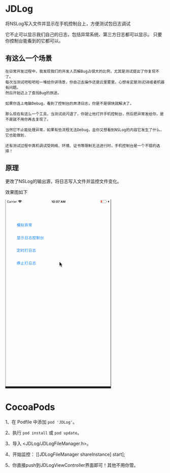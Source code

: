 # JDLog
将NSLog写入文件并显示在手机控制台上，方便测试包日志调试

它不止可以显示我们自己的日志，包括异常系统、第三方日志都可以显示。
只要你控制台能看到的它都可以。

## 有这么一个场景

```
在日常开发过程中，我发现我们的开发人员解Bug占很大的比例，尤其是测试提出了你复现不了。
每次当测试吧啦吧啦一堆给你讲场景，你自己去操作还是云里雾里，心想肯定是测试SB或者机器有问题。
然后开始迈上了查找Bug的旅途。

如果你连上电脑Debug，看到了控制台的奔溃日志，你是不是很快就解决了。

那么现在有这么一个工具，当测试说闪退了，你就让他打开手机控制台，然后把异常发给你，是不是就不用你再去复现了。

当然它不止能处理异常，如果有些流程无法Debug，且你又想看到NSLog的内容它发生了什么，它也能做到.

还有测试过程中真机调试受网络、环境、证书等限制无法进行时，手机控制台是一个不错的选择！
```

## 原理
更改了NSLog的输出源，将日志写入文件并监控文件变化。

效果图如下

![](https://github.com/JDongKhan/JDLog/blob/master/demo.gif)




# CocoaPods

1、在 Podfile 中添加 `pod 'JDLog'`。

2、执行 `pod install` 或 `pod update`。

3、导入 \<JDLog/JDLogFileManager.h\>。

4、开始监控： [[JDLogFileManager shareInstance] start];

5、你直接push到JDLogViewController界面即可！其他不用你管。
